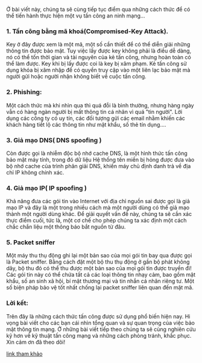 Ở bài viết này, chúng ta sẽ cùng tiếp tục điểm qua những cách thức để có thể tiến hành thực hiện một vụ tấn công an ninh mạng...
### 1.  Tấn công bằng mã khoá(Compromised-Key Attack).
Key ở đây được xem là một mã, một số cần thiết để có thể diễn giải những thông tin được bảo mật. Tuy việc lấy được key không phải là điều dễ dàng, nó có thể tốn thời gian và tài nguyên của kẻ tấn công, nhưng hoàn toàn có thể làm được. Key khi bị lấy được coi là key bị xâm phạm. Kẻ tấn công sử dụng khóa bị xâm nhập để có quyền truy cập vào một liên lạc bảo mật mà người gửi hoặc người nhận không biết về cuộc tấn công.
### 2.  Phishing: 
Một cách thức mà khi nhìn qua thì quá đỗi là bình thường, nhưng hàng ngày vẫn có hàng ngàn người bị mất thông tin cá nhân vì quá "tin người". Lời dụng các công ty có uy tín, các đối tượng gửi các email nhằm khiến các khách hàng tiết lộ các thông tin như mật khẩu, số thẻ tín dụng....
### 3.  Giả mạo DNS( DNS spoofing )
Còn được gọi là nhiễm độc bộ nhớ cache DNS, là một hình thức tấn công bảo mật máy tính, trong đó dữ liệu Hệ thống tên miền bị hỏng được đưa vào bộ nhớ cache của trình phân giải DNS, khiến máy chủ định danh trả về địa chỉ IP không chính xác.
### 4.  Giả mạo IP( IP spoofing )
Khả năng đưa các gói tin vào Internet với địa chỉ nguồn sai được gọi là giả mạo IP và đây là một trong nhiều cách mà một người dùng có thể giả mạo thành một người dùng khác.
Để giải quyết vấn đề này, chúng ta sẽ cần xác thực điểm cuối, tức là, một cơ chế cho phép chúng ta xác định một cách chắc chắn liệu một thông báo bắt nguồn từ đâu.
### 5.  Packet sniffer  
Một máy thu thụ động ghi lại một bản sao của mọi gói tin bay qua được gọi là Packet sniffer. Bằng cách đặt một bộ thu thụ động ở gần bộ phát không dây, bộ thu đó có thể thu được một bản sao của mọi gói tin được truyền đi! Các gói tin này có thể chứa tất cả các loại thông tin nhạy cảm, bao gồm mật khẩu, số an sinh xã hội, bí mật thương mại và tin nhắn cá nhân riêng tư. Một số biện pháp bảo vệ tốt nhất chống lại packet sniffer liên quan đến mật mã.

### Lời kết: 
Trên đây là những cách thức tấn công được sử dụng phổ biến hiện nay. Hi vọng bài viết cho các bạn cái nhìn tổng quan và sự quan trọng của việc bảo mật thông tin mạng. Ở những bài viết tiếp theo chúng ta sẽ cùng nghiên cứu kỹ hơn về kỹ thuật tấn công mạng và những cách phòng tránh, khắc phục. Xin cảm ơn đã theo dõi!

[link tham khảo](https://www.geeksforgeeks.org/basic-network-attacks-in-computer-network/)